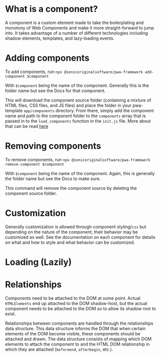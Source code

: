 # What is a component?
A component is a custom element made to take the boilerplating and monotony of Web Components and make it more straight-forward to jump into. It takes advantage of a number of different technologies including shadow elements, templates, and lazy-loading events.

# Adding components
To add components, run `npx @sonicoriginalsoftware/pwa-framework add-component $component`

With `$component` being the name of the component. Generally this is the folder name but see the Docs for that component.

This will download the component source folder (containing a mixture of HTML files, CSS files, and JS files) and place the folder in your pwa-template `app/components` directory. From there, simply add the component name and path to the component folder to the `components` array that is passed in to the `load_components` function in the `init.js` file. More about that can be read [here](WORKFLOW.md#Component_Initialization)

# Removing components
To remove components, run `npx @sonicoriginalsoftware/pwa-framework remove-component $component`

With `$component` being the name of the component. Again, this is generally the folder name but see the Docs to make sure.

This command will remove the component source by deleting the component source folder.

# Customization
Generally customization is allowed through component styling/`css` but depending on the nature of the component, their behavior may be customized as well. See the documentation on each component for details on what and how to style and what behavior can be customized.

# Loading (Lazily)

# Relationships
Components need to be attached to the DOM at some point. Actual `HTMLElements` end up attached to the DOM shadow-host, but the actual component needs to be attached to the DOM so to allow its shadow root to exist.

Relationships between components are handled through the relationships data structure. This data structure informs the DOM that when certain elements of the DOM become visible, these components should be attached and drawn. The data structure consists of mapping which DOM elements to attach the component to and the HTML DOM relationship in which they are attached (`beforeend`, `afterbegin`, etc.).
